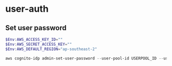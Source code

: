 # user-auth

## Set user password
```powershell
$Env:AWS_ACCESS_KEY_ID=""
$Env:AWS_SECRET_ACCESS_KEY=""
$Env:AWS_DEFAULT_REGION="ap-southeast-2"

aws cognito-idp admin-set-user-password --user-pool-id USERPOOL_ID --username USER_ID --password PASSWORD --permanent
```